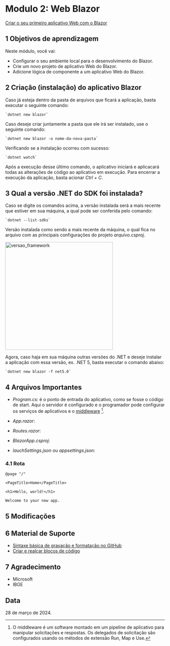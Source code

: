 # Modulo 2: Web Blazor

[Criar o seu primeiro aplicativo Web com o Blazor](https://learn.microsoft.com/pt-br/training/modules/build-your-first-blazor-web-app/)

## 1    Objetivos de aprendizagem
Neste módulo, você vai:

- Configurar o seu ambiente local para o desenvolvimento do Blazor.
- Crie um novo projeto de aplicativo Web do Blazor.
- Adicione lógica de componente a um aplicativo Web do Blazor.

## 2    Criação (instalação) do aplicativo Blazor

Caso já esteja dentro da pasta de arquivos que ficará a aplicação, basta executar o seguinte comando:

    `dotnet new blazor`

Caso deseje criar juntamente a pasta que ele irá ser instalado, use o seguinte comando:

    `dotnet new blazor -o nome-da-nova-pasta`

Verificando se a instalação ocorreu com sucesso:

    `dotnet watch`

Após a execução desse último comando, o aplicativo iniciará e aplicacará todas as alterações de código ao aplicativo em execução. Para encerrar a execução da aplicação, basta acionar *Ctrl + C*.

## 3    Qual a versão .NET do SDK foi instalada?

Caso se digite os comandos acima, a versão instalada será a mais recente que estiver em sua máquina, a qual pode ser conferida pelo comando:

    `dotnet --list-sdks`

Versão instalada como sendo a mais recente da máquina, o qual fica no arquivo com as principais configurações do projeto *arquivo.csproj*.

<img width="340" alt="versao_framework" src="https://github.com/elisama/modulo2-web-blazor/assets/7691281/ea35b035-8dc4-4bc6-a8b0-d87a5250d3ba">

Agora, caso haja em sua máquina outras versões do .NET e deseje instalar a aplicação com essa versão, ex. .NET 5, basta executar o comando abaixo:

    `dotnet new blazor -f net5.0`

## 4    Arquivos Importantes

- *Program.cs*: é o ponto de entrada do aplicativo, como se fosse o código de start. Aqui o servidor é configurado e o programador pode configurar os serviços de aplicativos e o [middleware](https://learn.microsoft.com/pt-br/aspnet/core/fundamentals/middleware/?view=aspnetcore-8.0) [^1].

- *App.razor*:

- *Routes.razor*:

- *BlazorApp.csproj*:

- *lauchSettings.json* ou *appsettings.json*:

[^1]: O middleware é um software montado em um pipeline de aplicativo para manipular solicitações e respostas. Os delegados de solicitação são configurados usando os métodos de extensão Run, Map e Use.
### 4.1 Rota
```cake
@page "/"

<PageTitle>Home</PageTitle>

<h1>Hello, world!</h1>

Welcome to your new app.
```

## 5    Modificações 


## 6    Material de Suporte

- [Sintaxe básica de gravação e formatação no GitHub](https://docs.github.com/pt/get-started/writing-on-github/getting-started-with-writing-and-formatting-on-github/basic-writing-and-formatting-syntax)
- [Criar e realçar blocos de código](https://docs.github.com/pt/get-started/writing-on-github/working-with-advanced-formatting/creating-and-highlighting-code-blocks)


## 7    Agradecimento

- Microsoft
- IBGE

## Data

28 de março de 2024.